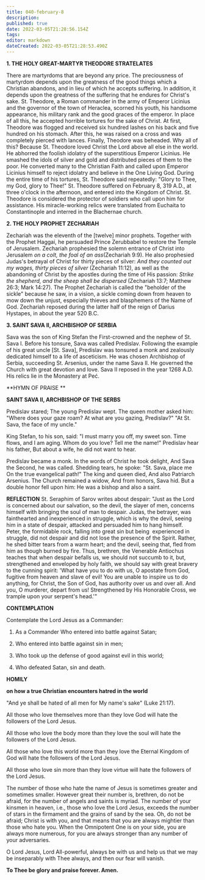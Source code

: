 ```yaml
---
title: 040-february-8
description: 
published: true
date: 2022-03-05T21:28:56.154Z
tags: 
editor: markdown
dateCreated: 2022-03-05T21:28:53.490Z
---
```


**1. THE HOLY GREAT-MARTYR THEODORE STRATELATES**

There are martyrdoms that are beyond any price. The preciousness of martyrdom depends upon the greatness of the good things which a Christian abandons, and in lieu of which he accepts suffering. In addition, it depends upon the greatness of the suffering that he endures for Christ's sake. St. Theodore, a Roman commander in the army of Emperor Licinius and the governor of the town of Heraclea, scorned his youth, his handsome appearance, his military rank and the good graces of the emperor. In place of all this, he accepted horrible tortures for the sake of Christ. At first, Theodore was flogged and received six hundred lashes on his back and five hundred on his stomach. After this, he was raised on a cross and was completely pierced with lances. Finally, Theodore was beheaded. Why all of this? Because St. Theodore loved Christ the Lord above all else in the world. He abhorred the foolish idolatry of the superstitious Emperor Licinius. He smashed the idols of silver and gold and distributed pieces of them to the poor. He converted many to the Christian Faith and called upon Emperor Licinius himself to reject idolatry and believe in the One Living God. During the entire time of his tortures, St. Theodore said repeatedly: "Glory to Thee, my God, glory to Thee!" St. Theodore suffered on February 8, 319 A.D., at three o'clock in the afternoon, and entered into the Kingdom of Christ. St. Theodore is considered the protector of soldiers who call upon him for assistance. His miracle-working relics were translated from Euchaita to Constantinople and interred in the Blachernae church.

**2. THE HOLY PROPHET ZECHARIAH**

Zechariah was the eleventh of the [twelve] minor prophets. Together with the Prophet Haggai, he persuaded Prince Zerubbabel to restore the Temple of Jerusalem. Zechariah prophesied the solemn entrance of Christ into Jerusalem *on a colt, the foal of an ass*(Zechariah 9:9). He also prophesied Judas's betrayal of Christ for thirty pieces of silver: *And they counted out my wages, thirty pieces of silver* (Zechariah 11:12), as well as the abandoning of Christ by the apostles during the time of His passion: *Strike the shepherd, and the sheep shall be dispersed* (Zechariah 13:7; Matthew 26:3; Mark 14:27). The Prophet Zechariah is called the "beholder of the sickle" because he saw, in a vision, a sickle coming down from heaven to mow down the unjust, especially thieves and blasphemers of the Name of God. Zechariah reposed during the latter half of the reign of Darius Hystapes, in about the year 520 B.C.

**3. SAINT SAVA II, ARCHBISHOP OF SERBIA**

Sava was the son of King Stefan the First-crowned and the nephew of St. Sava I. Before his tonsure, Sava was called Predislav. Following the example of his great uncle [St. Sava], Predislav was tonsured a monk and zealously dedicated himself to a life of asceticism. He was chosen Archbishop of Serbia, succeeding St. Arsenius, under the name Sava II. He governed the Church with great devotion and love. Sava II reposed in the year 1268 A.D. His relics lie in the Monastery at Peć.



**HYMN OF PRAISE
**

**SAINT SAVA II, ARCHBISHOP OF THE SERBS**

Predislav stared;
The young Predislav wept.
The queen mother asked him:
"Where does your gaze roam?
At what are you gazing, Predislav?"
"At St. Sava, the face of my uncle."

King Stefan, to his son, said:
"I must marry you off, my sweet son.
Time flows, and I am aging.
Whom do you love? Tell me the name!"
Predislav hear his father,
But about a wife, he did not want to hear.

Predislav became a monk.
In the words of Christ he took delight,
And Sava the Second, he was called.
Shedding tears, he spoke:
"St. Sava, place me
On the true evangelical path!"
The king and queen died,
And also Patriarch Arsenius.
The Church remained a widow,
And from honors, Sava hid.
But a double honor fell upon him:
He was a bishop and also a saint.

**REFLECTION**
St. Seraphim of Sarov writes about despair: "Just as the Lord is concerned about our salvation, so the devil, the slayer of men, concerns himself with bringing the soul of man to despair. Judas, the betrayer, was fainthearted and inexperienced in struggle, which is why the devil, seeing him in a state of despair, attacked and persuaded him to hang himself. Peter, the formidable rock, falling into great sin but being  experienced in struggle, did not despair and did not lose the presence of the Spirit. Rather, he shed bitter tears from a warm heart; and the devil, seeing that, fled from him as though burned by fire. Thus, brethren, the Venerable Antiochus teaches that when despair befalls us, we should not succumb to it, but, strengthened and enveloped by holy faith, we should say with great bravery to the cunning spirit: 'What have you to do with us, O apostate from God, fugitive from heaven and slave of evil! You are unable to inspire us to do anything, for Christ, the Son of God, has authority over us and over all. And you, O murderer, depart from us! Strengthened by His Honorable Cross, we trample upon your serpent's head.'"

**CONTEMPLATION**

Contemplate the Lord Jesus as a Commander:

1.  As a Commander Who entered into battle against Satan;

1.  Who entered into battle against sin in men;

1.  Who took up the defense of good against evil in this world;

1.  Who defeated Satan, sin and death.



**HOMILY**

**on how a true Christian encounters hatred in the world**

"And ye shall be hated of all men for My name's sake" (Luke 21:17).

All those who love themselves more than they love God will hate the followers of the Lord Jesus.

All those who love the body more than they love the soul will hate the followers of the Lord Jesus.

All those who love this world more than they love the Eternal Kingdom of God will hate the followers of the Lord Jesus.

All those who love sin more than they love virtue will hate the followers of the Lord Jesus.

The number of those who hate the name of Jesus is sometimes greater and sometimes smaller. However great their number is, brethren, do not be afraid, for the number of angels and saints is myriad. The number of your kinsmen in heaven, i.e., those who love the Lord Jesus, exceeds the number of stars in the firmament and the grains of sand by the sea. Oh, do not be afraid; Christ is with you, and that means that you are always mightier than those who hate you. When the Omnipotent One is on your side, you are always more numerous, for you are always stronger than any number of your adversaries.

O Lord Jesus, Lord All-powerful, always be with us and help us that we may be inseparably with Thee always, and then our fear will vanish.

**To Thee be glory and praise forever. Amen.**

